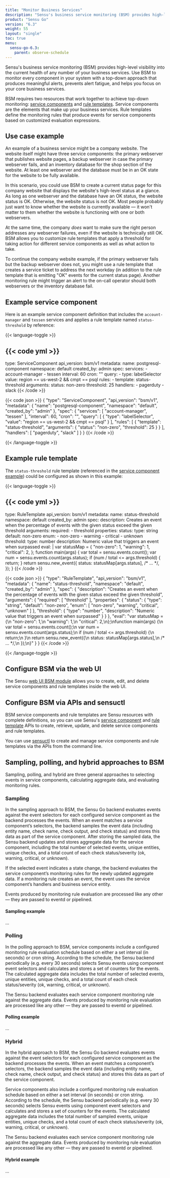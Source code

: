 ```yaml
---
title: "Monitor Business Services"
description: "Sensu's business service monitoring (BSM) provides high-level visibility into the current health of any number of your business services. Read this guide to learn how BSM provides an overall view of your business services."
product: "Sensu Go"
version: "6.3"
weight: 55
layout: "single"
toc: true
menu:
  sensu-go-6.3:
    parent: observe-schedule
---
```


Sensu's business service monitoring (BSM) provides high-level visibility into the current health of any number of your business services.
Use BSM to monitor every component in your system with a top-down approach that produces meaningful alerts, prevents alert fatigue, and helps you focus on your core business services.

BSM requires two resources that work together to achieve top-down monitoring: [service components][1] and [rule templates][2].
Service components are the elements that make up your business services.
Rule templates define the monitoring rules that produce events for service components based on customized evaluation expressions.

## Use case example

An example of a business service might be a company website.
The website itself might have three service components: the primary webserver that publishes website pages, a backup webserver in case the primary webserver fails, and an inventory database for the shop section of the website.
At least one webserver and the database must be in an OK state for the website to be fully available.

In this scenario, you could use BSM to create a current status page for this company website that displays the website's high-level status at a glance.
As long as one webserver and the database have an OK status, the website status is OK.
Otherwise, the website status is not OK.
Most people probably just want to know whether the website is currently available &mdash; it won't matter to them whether the website is functioning with one or both webservers.

At the same time, the company *does* want to make sure the right person addresses any webserver failures, even if the website is technically still OK.
BSM allows you to customize rule templates that apply a threshold for taking action for different service components as well as what action to take.

To continue the company website example, if the primary webserver fails but the backup webserver does not, you might use a rule template that creates a service ticket to address the next workday (in addition to the rule template that is emitting "OK" events for the current status page).
Another monitoring rule might trigger an alert to the on-call operator should both webservers or the inventory database fail.

## Example service component

Here is an example service component definition that includes the `account-manager` and `tessen` services and applies a rule template named `status-threshold` by reference:

{{< language-toggle >}}

{{< code yml >}}
---
type: ServiceComponent
api_version: bsm/v1
metadata:
  name: postgresql-component
  namespace: default
  created_by: admin
spec:
  services:
    - account-manager
    - tessen
  interval: 60
  cron: ""
  query:
    - type: labelSelector
      value: region == us-west-2 && cmpt == psql
  rules:
    - template: status-threshold
      arguments:
        status: non-zero
        threshold: 25
  handlers:
    - pagerduty
    - slack
{{< /code >}}

{{< code json >}}
{
  "type": "ServiceComponent",
  "api_version": "bsm/v1",
  "metadata": {
    "name": "postgresql-component",
    "namespace": "default",
    "created_by": "admin"
  },
  "spec": {
    "services": [
      "account-manager",
      "tessen"
    ],
    "interval": 60,
    "cron": "",
    "query": [
      {
        "type": "labelSelector",
        "value": "region == us-west-2 && cmpt == psql"
      }
    ],
    "rules": [
      {
        "template": "status-threshold",
        "arguments": {
          "status": "non-zero",
          "threshold": 25
        }
      }
    ],
    "handlers": [
      "pagerduty",
      "slack"
    ]
  }
}
{{< /code >}}

{{< /language-toggle >}}

## Example rule template

The `status-threshold` rule template (referenced in the [service component example][4]) could be configured as shown in this example:

{{< language-toggle >}}

{{< code yml >}}
---
type: RuleTemplate
api_version: bsm/v1
metadata:
  name: status-threshold
  namespace: default
  created_by: admin
spec:
  description: Creates an event when the percentage of events with the given status exceed the given threshold
  arguments:
    required:
      - threshold
    properties:
      status:
        type: string
        default: non-zero
        enum:
          - non-zero
          - warning
          - critical
          - unknown
      threshold:
        type: number
        description: Numeric value that triggers an event when surpassed
  eval: |
    var statusMap = {
      "non-zero": 1,
      "warning": 1,
      "critical": 2,
    };
    function main(args) {
      var total = sensu.events.count();
      var num = sensu.events.count(args.status);
      if (num / total <= args.threshold) {
        return;
      }
      return sensu.new_event({
        status: statusMap[args.status],
        /* ... */,
      });
    }
{{< /code >}}

{{< code json >}}
{
  "type": "RuleTemplate",
  "api_version": "bsm/v1",
  "metadata": {
    "name": "status-threshold",
    "namespace": "default",
    "created_by": "admin"
  },
  "spec": {
    "description": "Creates an event when the percentage of events with the given status exceed the given threshold",
    "arguments": {
      "required": [
        "threshold"
      ],
      "properties": {
        "status": {
          "type": "string",
          "default": "non-zero",
          "enum": [
            "non-zero",
            "warning",
            "critical",
            "unknown"
          ]
        },
        "threshold": {
          "type": "number",
          "description": "Numeric value that triggers an event when surpassed"
        }
      }
    },
    "eval": "var statusMap = {\n  \"non-zero\": 1,\n  \"warning\": 1,\n  \"critical\": 2,\n};\nfunction main(args) {\n  var total = sensu.events.count();\n  var num = sensu.events.count(args.status);\n  if (num / total <= args.threshold) {\n    return;\n  }\n  return sensu.new_event({\n    status: statusMap[args.status],\n    /* ... */,\n  });\n}"
  }
}
{{< /code >}}

{{< /language-toggle >}}

## Configure BSM via the web UI

The Sensu [web UI BSM module][3] allows you to create, edit, and delete service components and rule templates inside the web UI.

## Configure BSM via APIs and sensuctl

BSM service components and rule templates are Sensu resources with complete definitions, so you can use Sensu's [service component][1] and [rule template][2] APIs to create, retrieve, update, and delete service components and rule templates.

You can use [sensuctl][5] to create and manage service components and rule templates via the APIs from the command line.

## Sampling, polling, and hybrid approaches to BSM

Sampling, polling, and hybrid are three general approaches to selecting events in service components, calculating aggregate data, and evaluating monitoring rules.

### Sampling

In the sampling approach to BSM, the Sensu Go backend evaluates events against the event selectors for each configured service component as the backend processes the events.
When an event matches a service component’s selectors, the backend samples the event data (including entity name, check name, check output, and check status) and stores this data as part of the service component.
After storing the sampled data, the Sensu backend updates and stores aggregate data for the service component, including the total number of selected events, unique entities, unique checks, and a total count of each check status/severity (ok, warning, critical, or unknown).

If the selected event indicates a state change, the backend evaluates the service component’s monitoring rules for the newly updated aggregate data.
If a monitoring rule creates an event, the event uses the service component’s handlers and business service entity.

Events produced by monitoring rule evaluation are processed like any other &mdash; they are passed to eventd or pipelined. 

#### Sampling example

...

### Polling

In the polling approach to BSM, service components include a configured monitoring rule evaluation schedule based on either a set interval (in seconds) or cron string.
According to the schedule, the Sensu backend periodically (e.g. every 30 seconds) selects Sensu events using component event selectors and calculates and stores a set of counters for the events.
The calculated aggregate data includes the total number of selected events, unique entities, unique checks, and a total count of each check status/severity (ok, warning, critical, or unknown).

The Sensu backend evaluates each service component monitoring rule against the aggregate data.
Events produced by monitoring rule evaluation are processed like any other &mdash; they are passed to eventd or pipelined.

#### Polling example

...

### Hybrid

In the hybrid approach to BSM, the Sensu Go backend evaluates events against the event selectors for each configured service component as the backend processes the events.
When an event matches a component’s selectors, the backend samples the event data (including entity name, check name, check output, and check status) and stores this data as part of the service component.

Service components also include a configured monitoring rule evaluation schedule based on either a set interval (in seconds) or cron string.
According to the schedule, the Sensu backend periodically (e.g. every 30 seconds) selects Sensu events using component event selectors and calculates and stores a set of counters for the events.
The calculated aggregate data includes the total number of sampled events, unique entities, unique checks, and a total count of each check status/severity (ok, warning, critical, or unknown).

The Sensu backend evaluates each service component monitoring rule against the aggregate data.
Events produced by monitoring rule evaluation are processed like any other &mdash; they are passed to eventd or pipelined.

#### Hybrid example

...


[1]: ../service-components/
[2]: ../rule-templates/
[3]: ../../web-ui/bsm-module/
[4]: #example-service-component
[5]: ../../sensuctl/
